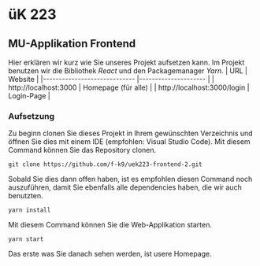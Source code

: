 # üK 223

## MU-Applikation Frontend
Hier erklären wir kurz wie Sie unseres Projekt aufsetzen kann. Im Projekt benutzen wir die Bibliothek *React* und den Packagemanager *Yarn*. 
| URL                         	| Website             	|
|-----------------------------	|---------------------	|
| http://localhost:3000       	| Homepage (für alle) 	|
| http://localhost:3000/login 	| Login-Page          	|

### Aufsetzung
Zu beginn clonen Sie dieses Projekt in Ihrem gewünschten Verzeichnis und öffnen Sie dies mit einem IDE (empfohlen: Visual Studio Code). Mit diesem Command können Sie das Repository clonen. 
```
git clone https://github.com/f-k9/uek223-frontend-2.git
```
Sobald Sie dies dann offen haben, ist es empfohlen diesen Command noch auszuführen, damit Sie ebenfalls alle dependencies haben, die wir auch benutzten.
```
yarn install
```
Mit diesem Command können Sie die Web-Applikation starten. 
```
yarn start
```
Das erste was Sie danach sehen werden, ist usere Homepage.
